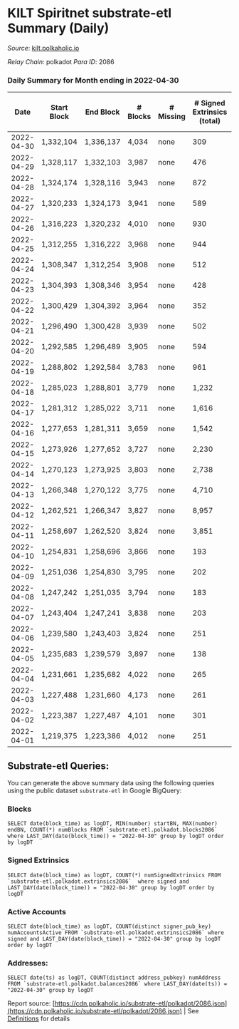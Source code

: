 # KILT Spiritnet substrate-etl Summary (Daily)

_Source_: [kilt.polkaholic.io](https://kilt.polkaholic.io)

*Relay Chain*: polkadot
*Para ID*: 2086



### Daily Summary for Month ending in 2022-04-30


| Date | Start Block | End Block | # Blocks | # Missing | # Signed Extrinsics (total) | # Active Accounts | # Addresses with Balances | # Events | # Transfers | # XCM Transfers In | # XCM Transfers Out |
| ---- | ----------- | --------- | -------- | --------- | --------------------------- | ----------------- | ------------------------- | -------- | ----------- | ------------------ | ------------------- |
| 2022-04-30 | 1,332,104 | 1,336,137 | 4,034 | none  | 309 | 111 | 14,474 | 309,048 | 149 ($382,706.34) |   |   |
| 2022-04-29 | 1,328,117 | 1,332,103 | 3,987 | none  | 476 | 150 | 14,458 | 306,676 | 194 ($1,455,600.99) |   |   |
| 2022-04-28 | 1,324,174 | 1,328,116 | 3,943 | none  | 872 | 253 | 14,436 | 306,377 | 455 ($1,837,133.75) |   |   |
| 2022-04-27 | 1,320,233 | 1,324,173 | 3,941 | none  | 589 | 183 | 14,378 | 303,695 | 243 ($1,709,026.82) |   |   |
| 2022-04-26 | 1,316,223 | 1,320,232 | 4,010 | none  | 930 | 299 | 14,344 | 311,658 | 607 ($2,985,520.47) |   |   |
| 2022-04-25 | 1,312,255 | 1,316,222 | 3,968 | none  | 944 | 282 | 14,230 | 308,836 | 610 ($6,189,940.52) |   |   |
| 2022-04-24 | 1,308,347 | 1,312,254 | 3,908 | none  | 512 | 112 | 14,107 | 301,259 | 165 ($161,915.83) |   |   |
| 2022-04-23 | 1,304,393 | 1,308,346 | 3,954 | none  | 428 | 77 | 14,087 | 304,117 | 62 ($82,365.45) |   |   |
| 2022-04-22 | 1,300,429 | 1,304,392 | 3,964 | none  | 352 | 67 | 14,079 | 304,152 | 45 ($37,135.52) |   |   |
| 2022-04-21 | 1,296,490 | 1,300,428 | 3,939 | none  | 502 | 90 | 14,073 | 303,609 | 95 ($429,574.04) |   |   |
| 2022-04-20 | 1,292,585 | 1,296,489 | 3,905 | none  | 594 | 83 | 14,068 | 301,776 | 63 ($71,981.07) |   |   |
| 2022-04-19 | 1,288,802 | 1,292,584 | 3,783 | none  | 961 | 131 | 14,059 | 295,846 | 100 ($153,576.14) |   |   |
| 2022-04-18 | 1,285,023 | 1,288,801 | 3,779 | none  | 1,232 | 110 | 14,046 | 298,327 | 118 ($249,096.10) |   |   |
| 2022-04-17 | 1,281,312 | 1,285,022 | 3,711 | none  | 1,616 | 76 | 14,028 | 297,126 | 73 ($137,439.60) |   |   |
| 2022-04-16 | 1,277,653 | 1,281,311 | 3,659 | none  | 1,542 | 92 | 14,019 | 292,224 | 101 ($129,684.30) |   |   |
| 2022-04-15 | 1,273,926 | 1,277,652 | 3,727 | none  | 2,230 | 100 | 14,005 | 303,315 | 75 ($186,237.51) |   |   |
| 2022-04-14 | 1,270,123 | 1,273,925 | 3,803 | none  | 2,738 | 115 | 13,987 | 312,762 | 121 ($436,672.81) |   |   |
| 2022-04-13 | 1,266,348 | 1,270,122 | 3,775 | none  | 4,710 | 225 | 13,951 | 329,722 | 286 ($7,816,185.08) |   |   |
| 2022-04-12 | 1,262,521 | 1,266,347 | 3,827 | none  | 8,957 | 294 | 13,831 | 369,950 | 327 ($402,310.37) |   |   |
| 2022-04-11 | 1,258,697 | 1,262,520 | 3,824 | none  | 3,851 | 244 | 13,665 | 323,611 | 298 ($393,757.42) |   |   |
| 2022-04-10 | 1,254,831 | 1,258,696 | 3,866 | none  | 193 | 101 | 13,556 | 294,377 | 113 ($119,637.31) |   |   |
| 2022-04-09 | 1,251,036 | 1,254,830 | 3,795 | none  | 202 | 108 | 13,549 | 289,230 | 130 ($216,725.45) |   |   |
| 2022-04-08 | 1,247,242 | 1,251,035 | 3,794 | none  | 183 | 107 | 13,535 | 289,095 | 96 ($354,904.80) |   |   |
| 2022-04-07 | 1,243,404 | 1,247,241 | 3,838 | none  | 203 | 102 | 13,529 | 292,512 | 102 ($1,336,494.91) |   |   |
| 2022-04-06 | 1,239,580 | 1,243,403 | 3,824 | none  | 251 | 113 | 13,513 | 291,662 | 131 ($240,113.36) |   |   |
| 2022-04-05 | 1,235,683 | 1,239,579 | 3,897 | none  | 138 | 87 | 13,498 | 296,902 | 56 ($83,582.35) |   |   |
| 2022-04-04 | 1,231,661 | 1,235,682 | 4,022 | none  | 265 | 123 | 13,488 | 307,387 | 147 ($217,502.64) |   |   |
| 2022-04-03 | 1,227,488 | 1,231,660 | 4,173 | none  | 261 | 149 | 13,474 | 318,836 | 155 ($490,689.84) |   |   |
| 2022-04-02 | 1,223,387 | 1,227,487 | 4,101 | none  | 301 | 153 | 13,453 | 313,466 | 206 ($600,992.90) |   |   |
| 2022-04-01 | 1,219,375 | 1,223,386 | 4,012 | none  | 251 | 116 | 13,432 | 306,433 | 164 ($377,588.16) |   |   |

## Substrate-etl Queries:
You can generate the above summary data using the following queries using the public dataset `substrate-etl` in Google BigQuery:


### Blocks
```
SELECT date(block_time) as logDT, MIN(number) startBN, MAX(number) endBN, COUNT(*) numBlocks FROM `substrate-etl.polkadot.blocks2086`  where LAST_DAY(date(block_time)) = "2022-04-30" group by logDT order by logDT
```


### Signed Extrinsics
```
SELECT date(block_time) as logDT, COUNT(*) numSignedExtrinsics FROM `substrate-etl.polkadot.extrinsics2086`  where signed and LAST_DAY(date(block_time)) = "2022-04-30" group by logDT order by logDT
```


### Active Accounts
```
SELECT date(block_time) as logDT, COUNT(distinct signer_pub_key) numAccountsActive FROM `substrate-etl.polkadot.extrinsics2086` where signed and LAST_DAY(date(block_time)) = "2022-04-30" group by logDT order by logDT
```


### Addresses:
```
SELECT date(ts) as logDT, COUNT(distinct address_pubkey) numAddress FROM `substrate-etl.polkadot.balances2086` where LAST_DAY(date(ts)) = "2022-04-30" group by logDT
```



Report source: [https://cdn.polkaholic.io/substrate-etl/polkadot/2086.json](https://cdn.polkaholic.io/substrate-etl/polkadot/2086.json) | See [Definitions](/DEFINITIONS.md) for details
